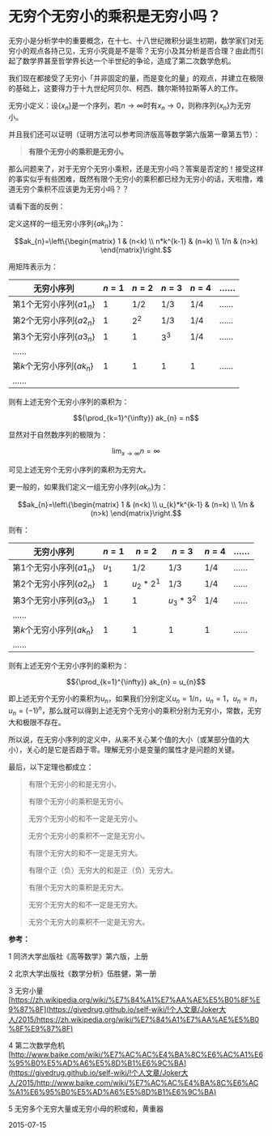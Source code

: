# 无穷个无穷小的乘积是无穷小吗？


无穷小是分析学中的重要概念，在十七、十八世纪微积分诞生初期，数学家们对无穷小的观点各持己见，无穷小究竟是不是零？无穷小及其分析是否合理？由此而引起了数学界甚至哲学界长达一个半世纪的争论，造成了第二次数学危机。

我们现在都接受了无穷小「并非固定的量，而是变化的量」的观点，并建立在极限的基础上，这要得力于十九世纪阿贝尔、柯西、魏尔斯特拉斯等人的工作。

无穷小定义：设{$x_{n}$}是一个序列，若$n→∞$时有$x_{n}→0$，则称序列{$x_{n}$}为无穷小。

并且我们还可以证明（证明方法可以参考同济版高等数学第六版第一章第五节）：

> **有限个无穷小的乘积是无穷小。**

那么问题来了，对于无穷个无穷小乘积，还是无穷小吗？答案是否定的！接受这样的事实似乎有些困难，既然有限个无穷小的乘积都已经为无穷小的话，天啦撸，难道无穷个乘积不应该更为无穷小吗？？

请看下面的反例：

定义这样的一组无穷小序列{$ak_{n}$}为：

$$ak_{n}=\left\{\begin{matrix} 1 & (n<k) \\ n*k^{k-1} & (n=k) \\ 1/n & (n>k) \end{matrix}\right.$$

用矩阵表示为：

| 无穷小序列                | $n=1$ | $n=2$   | $n=3$   | $n=4$ | ……  |
| -------------------- | ----- | ------- | ------- | ----- | --- |
| 第$1$个无穷小序列{$a1_{n}$} | 1     | 1/2     | 1/3     | 1/4   | ……  |
| 第$2$个无穷小序列{$a2_{n}$} | 1     | $2^{2}$ | 1/3     | 1/4   | ……  |
| 第$3$个无穷小序列{$a3_{n}$} | 1     | 1       | $3^{3}$ | 1/4   | ……  |
| ……                   |       |         |         |       |     |
| 第$k$个无穷小序列{$ak_{n}$} | 1     | 1       | 1       | 1     | ……  |
| ……                   |       |         |         |       |     |

则有上述无穷个无穷小序列的乘积为：

$${\prod_{k=1}^{\infty}} ak_{n} = n$$

显然对于自然数序列的极限为：

$$\lim_{x \to \infty} n = \infty$$

可见上述无穷个无穷小序列的乘积为无穷大。

更一般的，如果我们定义一组无穷小序列{$ak_{n}$}为：

$$ak_{n}=\left\{\begin{matrix} 1 & (n<k) \\ u_{k}*k^{k-1} & (n=k) \\ 1/n & (n>k) \end{matrix}\right.$$

则有：

| 无穷小序列                | $n=1$   | $n=2$           | $n=3$           | $n=4$ | ……  |
| -------------------- | ------- | --------------- | --------------- | ----- | --- |
| 第$1$个无穷小序列{$a1_{n}$} | $u_{1}$ | 1/2             | 1/3             | 1/4   | ……  |
| 第$2$个无穷小序列{$a2_{n}$} | 1       | $u_{2} * 2^{1}$ | 1/3             | 1/4   | ……  |
| 第$3$个无穷小序列{$a3_{n}$} | 1       | 1               | $u_{3} * 3^{2}$ | 1/4   | ……  |
| ……                   |         |                 |                 |       |     |
| 第$k$个无穷小序列{$ak_{n}$} | 1       | 1               | 1               | 1     | ……  |
| ……                   |         |                 |                 |       |     |

则有上述无穷个无穷小序列的乘积为：

$${\prod_{k=1}^{\infty}} ak_{n} = u_{n}$$

即上述无穷个无穷小的乘积为$u_{n}$，如果我们分别定义$u_{n}=1/n$，$u_{n}=1$，$u_{n}=n$，$u_{n}=(-1)^{n}$，那么就可以得到上述无穷个无穷小的乘积分别为无穷小，常数，无穷大和极限不存在。

所以说，在无穷小序列的定义中，从来不关心某个值的大小（或某部分值的大小），关心的是它是否趋于零。理解无穷小是变量的属性才是问题的关键。

最后，以下定理也都成立：

> 有限个无穷小的和是无穷小。
> 
> 有限个无穷小的乘积是无穷小。
> 
> 无穷个无穷小的和不一定是无穷小。
> 
> 无穷个无穷小的乘积不一定是无穷小。
> 
> 有限个无穷大的和不一定是无穷大。
> 
> 有限个正（负）无穷大的和是正（负）无穷大。
> 
> 有限个无穷大的乘积是无穷大。
> 
> 无穷个无穷大的和不一定是无穷大。
> 
> 无穷个无穷大的乘积不一定是无穷大。

**参考：**

1 同济大学出版社《高等数学》第六版，上册

2 北京大学出版社《数学分析》伍胜健，第一册

3 无穷小量[https://zh.wikipedia.org/wiki/%E7%84%A1%E7%AA%AE%E5%B0%8F%E9%87%8F](https://givedrug.github.io/self-wiki/!个人文章/Joker大人/2015/https://zh.wikipedia.org/wiki/%E7%84%A1%E7%AA%AE%E5%B0%8F%E9%87%8F)

4 第二次数学危机[http://www.baike.com/wiki/%E7%AC%AC%E4%BA%8C%E6%AC%A1%E6%95%B0%E5%AD%A6%E5%8D%B1%E6%9C%BA](https://givedrug.github.io/self-wiki/!个人文章/Joker大人/2015/http://www.baike.com/wiki/%E7%AC%AC%E4%BA%8C%E6%AC%A1%E6%95%B0%E5%AD%A6%E5%8D%B1%E6%9C%BA)

5 无穷多个无穷大量或无穷小母的积或和，黄重器

2015-07-15
